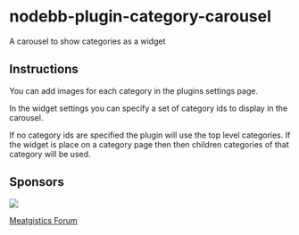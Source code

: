 # nodebb-plugin-category-carousel
A carousel to show categories as a widget

## Instructions

You can add images for each category in the plugins settings page.

In the widget settings you can specify a set of category ids to display in the carousel.

If no category ids are specified the plugin will use the top level categories. If the widget is place
on a category page then then children categories of that category will be used.

## Sponsors

[![](https://i.imgur.com/Fw5xLA1.jpg)](https://www.waltonsinc.com/)

[Meatgistics Forum](http://meatgistics.waltonsinc.com/)